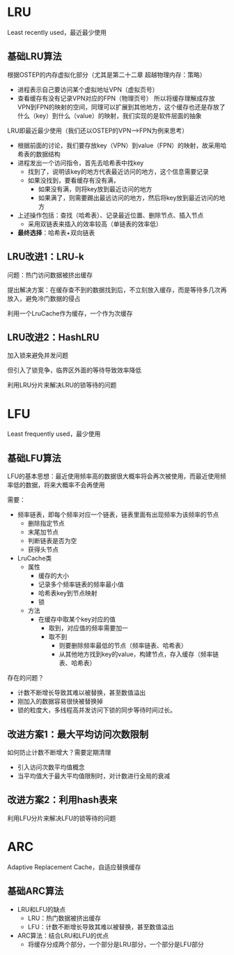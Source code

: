 # LRU
Least recently used，最近最少使用
## 基础LRU算法
根据OSTEP的内存虚拟化部分（尤其是第二十二章 超越物理内存：策略）
- 进程表示自己要访问某个虚拟地址VPN（虚拟页号）
- 查看缓存有没有记录VPN对应的FPN（物理页号）
所以将缓存理解成存放VPN到FPN的映射的空间，同理可以扩展到其他地方，这个缓存也还是存放了什么（key）到什么（value）的映射，我们实现的是软件层面的抽象

LRU即最近最少使用（我们还以OSTEP的VPN-->FPN为例来思考）
- 根据前面的讨论，我们要存放key（VPN）到value（FPN）的映射，故采用哈希表的数据结构
- 进程发出一个访问指令，首先去哈希表中找key
	- 找到了，说明该key的地方代表最近访问的地方，这个信息需要记录
	- 如果没找到，要看缓存有没有满，
		- 如果没有满，则将key放到最近访问的地方
		- 如果满了，则需要踢出最远访问的地方，然后将key放到最近访问的地方
- 上述操作包括：查找（哈希表）、记录最近位置、删除节点、插入节点
	- 采用双链表来插入的效率较高（单链表的效率低）
- **最终选择**：哈希表+双向链表
## LRU改进1：LRU-k
问题：热门访问数据被挤出缓存

提出解决方案：在缓存查不到的数据找到后，不立刻放入缓存，而是等待多几次再放入，避免冷门数据的侵占

利用一个LruCache作为缓存，一个作为次缓存

## LRU改进2：HashLRU

加入锁来避免并发问题

但引入了锁竞争，临界区外面的等待导致效率降低

利用LRU分片来解决LRU的锁等待的问题


# LFU
Least frequently used，最少使用
## 基础LFU算法
LFU的基本思想：最近使用频率高的数据很大概率将会再次被使用，而最近使用频率低的数据，将来大概率不会再使用

需要：
- 频率链表，即每个频率对应一个链表，链表里面有出现频率为该频率的节点
	- 删除指定节点
	- 末尾加节点
	- 判断链表是否为空
	- 获得头节点
- LruCache类
	- 属性
		- 缓存的大小
		- 记录多个频率链表的频率最小值
		- 哈希表key到节点映射
		- 锁
	- 方法
		- 在缓存中取某个key对应的值
			- 取到，对应值的频率需要加一
			- 取不到
				- 则要删除频率最低的节点（频率链表、哈希表）
				- 从其他地方找到key的value，构建节点，存入缓存（频率链表、哈希表）

存在的问题？
- 计数不断增长导致其难以被替换，甚至数值溢出
- 刚加入的数据容易很快被替换掉
- 锁的粒度大，多线程高并发访问下锁的同步等待时间过长。

## 改进方案1：最大平均访问次数限制

如何防止计数不断增大？需要定期清理
- 引入访问次数平均值概念
- 当平均值大于最大平均值限制时，对计数进行全局的衰减

## 改进方案2：利用hash表来
利用LFU分片来解决LFU的锁等待的问题


# ARC
Adaptive Replacement Cache，自适应替换缓存
## 基础ARC算法
- LRU和LFU的缺点
	- LRU：热门数据被挤出缓存
	- LFU：计数不断增长导致其难以被替换，甚至数值溢出
- ARC算法：结合LRU和LFU的优点
	- 将缓存分成两个部分，一个部分是LRU部分，一个部分是LFU部分